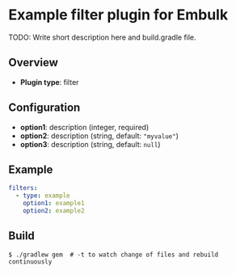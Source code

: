 # Example filter plugin for Embulk

TODO: Write short description here and build.gradle file.

## Overview

* **Plugin type**: filter

## Configuration

- **option1**: description (integer, required)
- **option2**: description (string, default: `"myvalue"`)
- **option3**: description (string, default: `null`)

## Example

```yaml
filters:
  - type: example
    option1: example1
    option2: example2
```


## Build

```
$ ./gradlew gem  # -t to watch change of files and rebuild continuously
```
